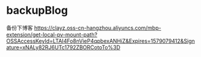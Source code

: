 # backupBlog
备份下博客
https://clayz.oss-cn-hangzhou.aliyuncs.com/mbp-extension/get-local-pv-mount-path?OSSAccessKeyId=LTAI4Fo8nVieP4qpbexANHiZ&Expires=1579079412&Signature=xNALy82RJ6UTc1792ZBORCotoTo%3D
